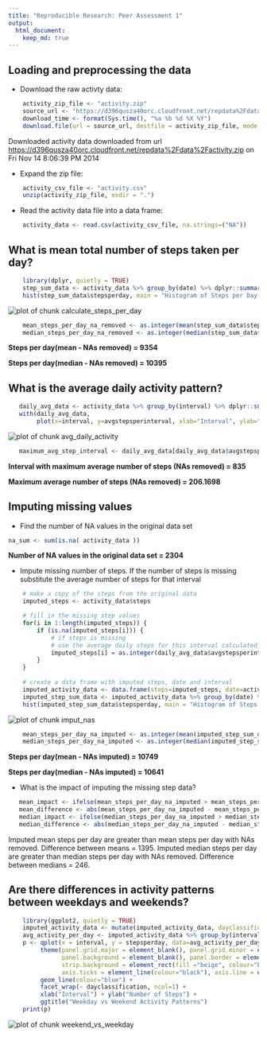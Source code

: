 ```yaml
---
title: "Reproducible Research: Peer Assessment 1"
output: 
  html_document:
    keep_md: true
---
```



## Loading and preprocessing the data
- Download the raw activty data:

```r
    activity_zip_file <- "activity.zip"
    source_url <- "https://d396qusza40orc.cloudfront.net/repdata%2Fdata%2Factivity.zip"
    download_time <- format(Sys.time(), "%a %b %d %X %Y")
    download.file(url = source_url, destfile = activity_zip_file, mode = "wb")
```
Downloaded activity data downloaded from url https://d396qusza40orc.cloudfront.net/repdata%2Fdata%2Factivity.zip on Fri Nov 14 8:06:39 PM 2014

- Expand the zip file:

```r
    activity_csv_file <- "activity.csv"
    unzip(activity_zip_file, exdir = ".")
```

- Read the activity data file into a data frame:

```r
    activity_data <- read.csv(activity_csv_file, na.strings=("NA"))
```

## What is mean total number of steps taken per day?

```r
    library(dplyr, quietly = TRUE)
    step_sum_data <- activity_data %>% group_by(date) %>% dplyr::summarise(stepsperday=sum(steps, na.rm=TRUE))
    hist(step_sum_data$stepsperday, main = "Histogram of Steps per Day (NAs Removed)", xlab = "Steps per Day (NAs Removed)", col = "red")
```

![plot of chunk calculate_steps_per_day](figure/calculate_steps_per_day.png) 

```r
    mean_steps_per_day_na_removed <- as.integer(mean(step_sum_data$stepsperday, na.rm = TRUE))
    median_steps_per_day_na_removed <- as.integer(median(step_sum_data$stepsperday, na.rm = TRUE))
```

**Steps per day(mean - NAs removed) = 9354** 

**Steps per day(median - NAs removed) = 10395** 

## What is the average daily activity pattern?


```r
   daily_avg_data <- activity_data %>% group_by(interval) %>% dplyr::summarise(avgstepsperinterval=mean(steps, na.rm=TRUE))
   with(daily_avg_data,
        plot(x=interval, y=avgstepsperinterval, xlab="Interval", ylab="Avg Steps per Interval", type="l", col="blue"))
```

![plot of chunk avg_daily_activity](figure/avg_daily_activity.png) 

```r
   maximum_avg_step_interval <- daily_avg_data[daily_avg_data$avgstepsperinterval == max(daily_avg_data$avgstepsperinterval), ]
```

**Interval with maximum average number of steps (NAs removed) = 835**

**Maximum average number of steps (NAs removed) = 206.1698**

## Imputing missing values
- Find the number of NA values in the original data set

```r
na_sum <- sum(is.na( activity_data ))
```

**Number of NA values in the original data set = 2304**
- Impute missing number of steps.  If the number of steps is missing substitute the average number of steps for that interval


```r
    # make a copy of the steps from the original data
    imputed_steps <- activity_data$steps

    # fill in the missing step values
    for(i in 1:length(imputed_steps)) {
        if (is.na(imputed_steps[i])) {
            # if steps is missing
            # use the average daily steps for this interval calculated above
            imputed_steps[i] = as.integer(daily_avg_data$avgstepsperinterval[daily_avg_data$interval == activity_data$interval[i] ])
        }
    }
   
    # create a data frame with imputed steps, date and interval
    imputed_activity_data <- data.frame(steps=imputed_steps, date=activity_data$date, interval=activity_data$interval)
    imputed_step_sum_data <- imputed_activity_data %>% group_by(date) %>% dplyr::summarise(stepsperday=sum(steps, na.rm=TRUE))
    hist(imputed_step_sum_data$stepsperday, main = "Histogram of Steps per Day (NAs Imputed)", xlab = "Steps per Day (NAs Imputed)", col = "red")
```

![plot of chunk imput_nas](figure/imput_nas.png) 

```r
    mean_steps_per_day_na_imputed <- as.integer(mean(imputed_step_sum_data$stepsperday, na.rm = TRUE))
    median_steps_per_day_na_imputed <- as.integer(median(imputed_step_sum_data$stepsperday, na.rm = TRUE))
```

**Steps per day(mean - NAs imputed) = 10749** 

**Steps per day(median - NAs imputed) = 10641** 

- What is the impact of imputing the missing step data?


```r
   mean_impact <- ifelse(mean_steps_per_day_na_imputed > mean_steps_per_day_na_removed, "greater", "less")
   mean_difference <- abs(mean_steps_per_day_na_imputed - mean_steps_per_day_na_removed)
   median_impact <- ifelse(median_steps_per_day_na_imputed > median_steps_per_day_na_removed, "greater", "less")
   median_difference <- abs(median_steps_per_day_na_imputed - median_steps_per_day_na_removed)
```

Imputed mean steps per day are greater than mean steps per day with NAs removed.
Difference between means = 1395.
Imputed median steps per day are greater than median steps per day with NAs removed.
Difference between medians = 246.


## Are there differences in activity patterns between weekdays and weekends?

```r
    library(ggplot2, quietly = TRUE)
    imputed_activity_data <- mutate(imputed_activity_data, dayclassification=ifelse((weekdays(ymd(date)) == "Saturday" | weekdays(ymd(date)) == "Sunday"), "weekend", "weekday"))
    avg_activity_per_day <- imputed_activity_data %>% group_by(interval, dayclassification) %>% dplyr::summarise(stepsperday=mean(steps, na.rm=TRUE))
    p <- qplot(x = interval, y = stepsperday, data=avg_activity_per_day, geom="line") + 
         theme(panel.grid.major = element_blank(), panel.grid.minor = element_blank(), 
               panel.background = element_blank(), panel.border = element_rect(fill = NA, colour="black"), 
               strip.background = element_rect(fill ="beige", colour="black"), 
               axis.ticks = element_line(colour="black"), axis.line = element_line(colour="black"), axis.text = element_text(colour = "black")) + 
         geom_line(colour="blue") +
         facet_wrap(~ dayclassification, ncol=1) +
         xlab("Interval") + ylab("Number of Steps") +
         ggtitle("Weekday vs Weekend Activity Patterns") 
    print(p)
```

![plot of chunk weekend_vs_weekday](figure/weekend_vs_weekday.png) 

